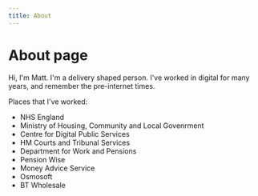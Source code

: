 ```yaml
---
title: About
---
```

# About page

Hi, I'm Matt. I'm a delivery shaped person. I've worked in digital for many years, and remember the pre-internet times.

Places that I've worked:

* NHS England
* Ministry of Housing, Community and Local Govenrment
* Centre for Digital Public Services
* HM Courts and Tribunal Services
* Department for Work and Pensions
* Pension Wise
* Money Advice Service
* Osmosoft
* BT Wholesale

